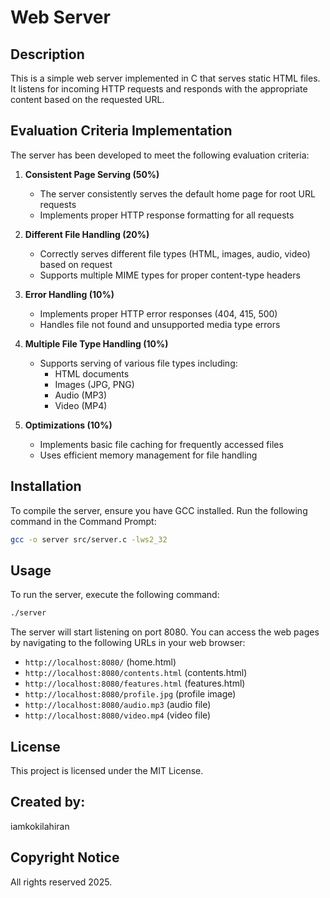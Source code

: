 # Web Server

## Description
This is a simple web server implemented in C that serves static HTML files. It listens for incoming HTTP requests and responds with the appropriate content based on the requested URL.

## Evaluation Criteria Implementation
The server has been developed to meet the following evaluation criteria:

1. **Consistent Page Serving (50%)**
   - The server consistently serves the default home page for root URL requests
   - Implements proper HTTP response formatting for all requests

2. **Different File Handling (20%)**
   - Correctly serves different file types (HTML, images, audio, video) based on request
   - Supports multiple MIME types for proper content-type headers

3. **Error Handling (10%)**
   - Implements proper HTTP error responses (404, 415, 500)
   - Handles file not found and unsupported media type errors

4. **Multiple File Type Handling (10%)**
   - Supports serving of various file types including:
     - HTML documents
     - Images (JPG, PNG)
     - Audio (MP3)
     - Video (MP4)

5. **Optimizations (10%)**
   - Implements basic file caching for frequently accessed files
   - Uses efficient memory management for file handling


## Installation
To compile the server, ensure you have GCC installed. Run the following command in the Command Prompt:

```bash
gcc -o server src/server.c -lws2_32
```

## Usage
To run the server, execute the following command:

```bash
./server
```

The server will start listening on port 8080. You can access the web pages by navigating to the following URLs in your web browser:

- `http://localhost:8080/` (home.html)
- `http://localhost:8080/contents.html` (contents.html)
- `http://localhost:8080/features.html` (features.html)
- `http://localhost:8080/profile.jpg` (profile image)
- `http://localhost:8080/audio.mp3` (audio file)
- `http://localhost:8080/video.mp4` (video file)


## License
This project is licensed under the MIT License.

## Created by:
iamkokilahiran

## Copyright Notice
 All rights reserved 2025.
